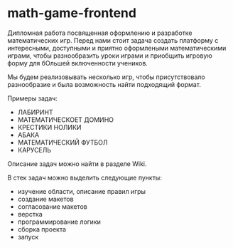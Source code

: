 # math-game-frontend

Дипломная работа посвященная оформлению и разработке математических игр.
Перед нами стоит задача создать платформу с интересными, доступными и приятно оформлеными математическими играми, чтобы разнообразить уроки играми и приобщить игровую форму для бОльшей включенности учеников.

Мы будем реализовывать несколько игр, чтобы присутствовало разнообразие и была возможность найти подходящий формат. 

Примеры задач:
* ЛАБИРИНТ
* МАТЕМАТИЧЕСКОЕТ ДОМИНО
* КРЕСТИКИ НОЛИКИ
* АБАКА
* МАТЕМАТИЧЕСКИЙ ФУТБОЛ
* КАРУСЕЛЬ

Описание задач можно найти в разделе Wiki.

В стек задач можно выделить следующие пункты:
* изучение области, описание правил игры
* создание макетов
* согласование макетов
* верстка
* программирование логики
* сборка проекта
* запуск

